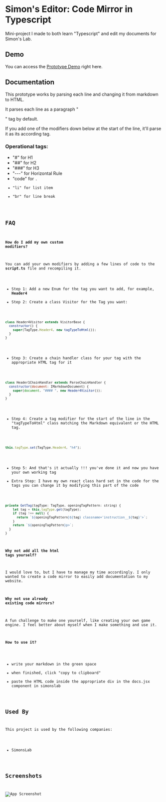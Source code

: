 
# Simon's Editor: Code Mirror in Typescript

Mini-project I made to both learn "Typescript" and edit my documents for Simon's Lab.


## Demo

You can access the [Prototype Demo](https://ssenseii.github.io/simons-editor-prototype/) right here.



## Documentation

This prototype works by parsing each line and changing it from markdown to HTML.

It parses each line as a paragraph "<p>" tag by default.

If you add one of the modifiers down below at the start of the line, it'll parse it as its according tag. 

### Operational tags:

- "#" for H1
- "##" for H2
- "###" for H3
- "---" for Horizontal Rule
- "code" for <code>.
- "li" for list item
- "br" for line break 



## FAQ

#### How do I add my own custom modifiers?

You can add your own modifiers by adding a few lines of code to the **script.ts** file and recompiling it.

- Step 1: Add a new Enum for the tag you want to add, for example, **Header4**
- Step 2: Create a class Visitor for the Tag you want:

```javascript
class Header4Visitor extends VisitorBase {
  constructor() {
    super(TagType.Header4, new tagTypeToHtml());
  }
}
```
- Step 3: Create a chain handler class for your tag with the appropriate HTML tag for it
```javascript 
class Header1ChainHandler extends ParseChainHandler {
  constructor(document: IMarkdownDocument) {
    super(document, "#### ", new Header4Visitor());
  }
}
```
- Step 4: Create a tag modifier for the start of the line in the "tagTypeToHtml" class matching the Markdown equivalent or the HTML tag.
```javascript
this.tagType.set(TagType.Header4, "h4");
```
- Step 5: And that's it actually !!! you've done it and now you have your own working tag
- Extra Step: I have my own react class hard set in the code for the tags you can change it by modifying this part of the code
```javascript 
private GetTag(tagType: TagType, openingTagPattern: string) { 
    let tag = this.tagType.get(tagType); 
    if (tag !== null) {  
      return `${openingTagPattern}${tag} classname='instruction__${tag}'>`;                              
    }                                           
    return `${openingTagPattern}p>`;                                          
  }
}
```

#### Why not add all the html tags yourself?

I would love to, but I have to manage my time accordingly. I only wanted to create a code mirror to easily add documentation to my website. 

#### Why not use already existing code mirrors?

A fun challenge to make one yourself, like creating your own game engine. I feel better about myself when I make something and use it.

#### How to use it?

- write your markdown in the green space
- when finished, click "copy to clipboard"
- paste the HTML code inside the appropriate div in the docs.jsx component in simonslab


## Used By

This project is used by the following companies:

- SimonsLab


## Screenshots

![App Screenshot](https://i.ibb.co/gyQDn92/image.png)




